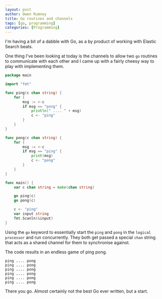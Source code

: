 ```yaml
---
layout: post
author: Owen Rumney
title: Go routines and channels
tags: [go, programming]
categories: [Programming]
---
```


I'm having a bit of a dabble with Go, as a by product of working with Elastic Search beats.

One thing I've been looking at today is the channels to allow two `go` routines to communicate with each other and I came up with a fairly cheesy way to play with implementing them.

```go
package main

import "fmt"

func ping(c chan string) {
	for {
		msg := <-c
		if msg == "pong" {
			println(" .... " + msg)
			c <- "ping"
		}
	}
}

func pong(c chan string) {
	for {
		msg := <-c
		if msg == "ping" {
			print(msg)
			c <- "pong"
		}
	}
}

func main() {
	var c chan string = make(chan string)

	go ping(c)
	go pong(c)

	c <- "ping"
	var input string
	fmt.Scanln(&input)
}

```

Using the `go` keyword to essentially start the `ping` and `pong` in the `logical processor` and run concurrently. They both get passed a special `chan` string that acts as a shared channel for them to synchronise against.

The code results in an endless game of ping pong.

```
ping .... pong
ping .... pong
ping .... pong
ping .... pong
ping .... pong
ping .... pong
```

There you go. Almost certainly not the best Go ever written, but a start.
